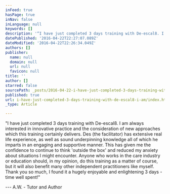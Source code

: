 ```yaml
---
inFeed: true
hasPage: true
inNav: false
inLanguage: null
keywords: []
description: '“I have just completed 3 days training with De-escal8. I am always interested in innovative practice and the consideration of new approaches which this training certainly delivers. Des (the facilitator) has extensive real life experience, as well as sound underpinning knowledge all of which he imparts in an engaging and supportive manner. This has given me the confidence to continue to think ‘outside the box’ and reduced my anxiety about situations I might encounter. Anyone who works in the care industry or education should, in my opinion, do this training as a matter of course, but it will also benefit many other independent practitioners like myself. Thank you so much, I found it a hugely enjoyable and enlightening 3 days - time well spent!”'
datePublished: '2016-04-22T22:27:07.089Z'
dateModified: '2016-04-22T22:26:34.049Z'
authors: []
publisher:
  name: null
  domain: null
  url: null
  favicon: null
title: ''
author: []
starred: false
sourcePath: _posts/2016-04-22-i-have-just-completed-3-days-training-with-de-escal8-i-am.md
published: true
url: i-have-just-completed-3-days-training-with-de-escal8-i-am/index.html
_type: Article

---
```

"I have just completed 3 days training with De-escal8\. I am always interested in innovative practice and the consideration of new approaches which this training certainly delivers. Des (the facilitator) has extensive real life experience, as well as sound underpinning knowledge all of which he imparts in an engaging and supportive manner. This has given me the confidence to continue to think 'outside the box' and reduced my anxiety about situations I might encounter. Anyone who works in the care industry or education should, in my opinion, do this training as a matter of course, but it will also benefit many other independent practitioners like myself. Thank you so much, I found it a hugely enjoyable and enlightening 3 days - time well spent!"

--- A.W. - Tutor and Author